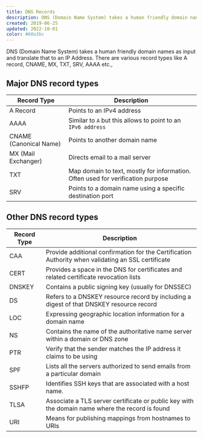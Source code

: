 ```yaml
---
title: DNS Records
description: DNS (Domain Name System) takes a human friendly domain names as input and translate that to an IP Address. There are various record types like A record, CNAME, MX, TXT, SRV, AAAA etc.,
created: 2019-06-25
updated: 2022-10-01
color: #60a3bc
---
```


DNS (Domain Name System) takes a human friendly domain names as input and translate that to an IP Address. There are various record types like A record, CNAME, MX, TXT, SRV, AAAA etc.,

## Major DNS record types
|Record Type|Description|
|---|---|
|A Record|Points to an IPv4 address|
|AAAA|Similar to `A` but this allows to point to an `IPv6 address`|
|CNAME (Canonical Name)| Points to another domain name|
|MX (Mail Exchanger)| Directs email to a mail server|
|TXT| Map domain to text, mostly for information. Often used for verification purpose|
|SRV|Points to a domain name using a specific destination port|

## Other DNS record types
|Record Type|Description|
|---|---|
|CAA|Provide additional confirmation for the Certification Authority when validating an SSL certificate|
|CERT|Provides a space in the DNS for certificates and related certificate revocation lists|
|DNSKEY|Contains a public signing key (usually for DNSSEC)|
|DS|Refers to a DNSKEY resource record by including a digest of that DNSKEY resource record|
|LOC|Expressing geographic location information for a domain name|
|NS|Contains the name of the authoritative name server within a domain or DNS zone|
|PTR|Verify that the sender matches the IP address it claims to be using|
|SPF|Lists all the servers authorized to send emails from a particular domain|
|SSHFP|Identifies SSH keys that are associated with a host name.|
|TLSA|Associate a TLS server certificate or public key with the domain name where the record is found|
|URI|Means for publishing mappings from hostnames to URIs|
